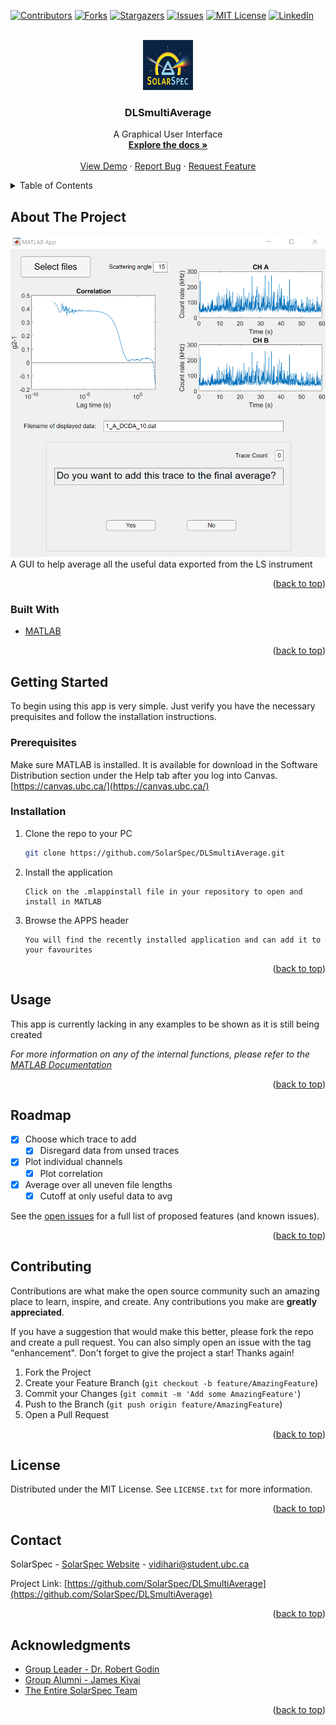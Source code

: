 <div id="top"></div>

<!-- PROJECT SHIELDS -->
[![Contributors][contributors-shield]][contributors-url]
[![Forks][forks-shield]][forks-url]
[![Stargazers][stars-shield]][stars-url]
[![Issues][issues-shield]][issues-url]
[![MIT License][license-shield]][license-url]
[![LinkedIn][linkedin-shield]][linkedin-url]



<!-- PROJECT LOGO -->
<br />
<div align="center">
  <a href="https://github.com/SolarSpec/DLSmultiAverage">
    <img src="images/logo.png" alt="SolarSpec" width="80" height="80">
  </a>

<h3 align="center">DLSmultiAverage</h3>

  <p align="center">
    A Graphical User Interface 
    <br />
    <a href="https://github.com/dudeImpossible42/PIASgui"><strong>Explore the docs »</strong></a>
    <br />
    <br />
    <a href="https://github.com/dudeImpossible42/PIASgui">View Demo</a>
    ·
    <a href="https://github.com/dudeImpossible42/PIASgui/issues">Report Bug</a>
    ·
    <a href="https://github.com/dudeImpossible42/PIASgui/issues">Request Feature</a>
  </p>
</div>



<!-- TABLE OF CONTENTS -->
<details>
  <summary>Table of Contents</summary>
  <ol>
    <li>
      <a href="#about-the-project">About The Project</a>
      <ul>
        <li><a href="#built-with">Built With</a></li>
      </ul>
    </li>
    <li>
      <a href="#getting-started">Getting Started</a>
      <ul>
        <li><a href="#prerequisites">Prerequisites</a></li>
        <li><a href="#installation">Installation</a></li>
      </ul>
    </li>
    <li><a href="#usage">Usage</a></li>
    <li><a href="#roadmap">Roadmap</a></li>
    <li><a href="#contributing">Contributing</a></li>
    <li><a href="#license">License</a></li>
    <li><a href="#contact">Contact</a></li>
    <li><a href="#acknowledgments">Acknowledgments</a></li>
  </ol>
</details>



<!-- ABOUT THE PROJECT -->
## About The Project

[![PIAS Screenshot][product-screenshot]](https://solarspec.ok.ubc.ca/)
A GUI to help average all the useful data exported from the LS instrument 

<p align="right">(<a href="#top">back to top</a>)</p>



### Built With

* [MATLAB](https://www.mathworks.com/products/matlab.html)

<p align="right">(<a href="#top">back to top</a>)</p>



<!-- GETTING STARTED -->
## Getting Started

To begin using this app is very simple. Just verify you have the necessary prequisites and follow the installation instructions.

### Prerequisites

Make sure MATLAB is installed. It is available for download in the Software Distribution section under the Help tab after you log into Canvas. [https://canvas.ubc.ca/](https://canvas.ubc.ca/)

### Installation

1. Clone the repo to your PC
   ```sh
   git clone https://github.com/SolarSpec/DLSmultiAverage.git
   ```
2. Install the application 
   ```
   Click on the .mlappinstall file in your repository to open and install in MATLAB
   ```
3. Browse the APPS header
   ```
   You will find the recently installed application and can add it to your favourites
   ```

<p align="right">(<a href="#top">back to top</a>)</p>



<!-- USAGE EXAMPLES -->
## Usage

This app is currently lacking in any examples to be shown as it is still being created

_For more information on any of the internal functions, please refer to the [MATLAB Documentation](https://www.mathworks.com/help/matlab/)_

<p align="right">(<a href="#top">back to top</a>)</p>



<!-- ROADMAP -->
## Roadmap

- [X] Choose which trace to add
    - [X] Disregard data from unsed traces
- [X] Plot individual channels
    - [X] Plot correlation
- [X] Average over all uneven file lengths
    - [X] Cutoff at only useful data to avg

See the [open issues](https://github.com/dudeImpossible42/PIASgui/issues) for a full list of proposed features (and known issues).

<p align="right">(<a href="#top">back to top</a>)</p>



<!-- CONTRIBUTING -->
## Contributing

Contributions are what make the open source community such an amazing place to learn, inspire, and create. Any contributions you make are **greatly appreciated**.

If you have a suggestion that would make this better, please fork the repo and create a pull request. You can also simply open an issue with the tag "enhancement".
Don't forget to give the project a star! Thanks again!

1. Fork the Project
2. Create your Feature Branch (`git checkout -b feature/AmazingFeature`)
3. Commit your Changes (`git commit -m 'Add some AmazingFeature'`)
4. Push to the Branch (`git push origin feature/AmazingFeature`)
5. Open a Pull Request

<p align="right">(<a href="#top">back to top</a>)</p>



<!-- LICENSE -->
## License

Distributed under the MIT License. See `LICENSE.txt` for more information.

<p align="right">(<a href="#top">back to top</a>)</p>



<!-- CONTACT -->
## Contact

SolarSpec - [SolarSpec Website](https://solarspec.ok.ubc.ca/) - vidihari@student.ubc.ca

Project Link: [https://github.com/SolarSpec/DLSmultiAverage](https://github.com/SolarSpec/DLSmultiAverage)

<p align="right">(<a href="#top">back to top</a>)</p>



<!-- ACKNOWLEDGMENTS -->
## Acknowledgments

* [Group Leader - Dr. Robert Godin](https://solarspec.ok.ubc.ca/people/)
* [Group Alumni - James Kivai](https://solarspec.ok.ubc.ca/people/)
* [The Entire SolarSpec Team](https://solarspec.ok.ubc.ca/people/)

<p align="right">(<a href="#top">back to top</a>)</p>



<!-- MARKDOWN LINKS & IMAGES -->
<!-- https://www.markdownguide.org/basic-syntax/#reference-style-links -->
[contributors-shield]: https://img.shields.io/github/contributors/SolarSpec/DLSmultiAverage.svg?style=for-the-badge
[contributors-url]: https://github.com/SolarSpec/DLSmultiAverage/graphs/contributors
[forks-shield]: https://img.shields.io/github/forks/SolarSpec/DLSmultiAverage.svg?style=for-the-badge
[forks-url]: https://github.com/SolarSpec/DLSmultiAverage/network/members
[stars-shield]: https://img.shields.io/github/stars/SolarSpec/DLSmultiAverage.svg?style=for-the-badge
[stars-url]: https://github.com/SolarSpec/DLSmultiAverage/stargazers
[issues-shield]: https://img.shields.io/github/issues/SolarSpec/DLSmultiAverage.svg?style=for-the-badge
[issues-url]: https://github.com/SolarSpec/DLSmultiAverage/issues
[license-shield]: https://img.shields.io/github/license/SolarSpec/DLSmultiAverage.svg?style=for-the-badge
[license-url]: https://github.com/SolarSpec/DLSmultiAverage/blob/master/LICENSE.txt
[linkedin-shield]: https://img.shields.io/badge/-LinkedIn-black.svg?style=for-the-badge&logo=linkedin&colorB=555
[linkedin-url]: https://linkedin.com/in/haris-vidimlic-06730019b/
[product-screenshot]: images/Screenshot.png
